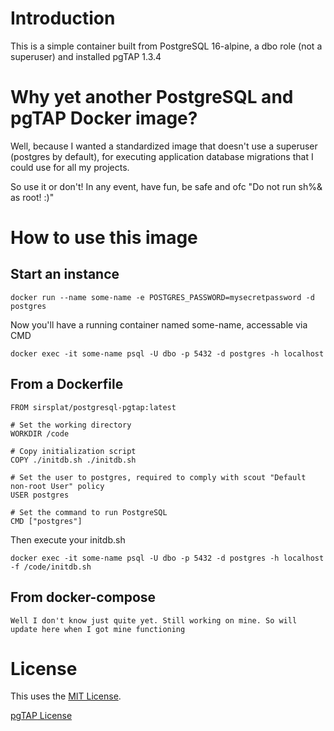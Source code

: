 # Introduction

This is a simple container built from PostgreSQL 16-alpine, a dbo role (not a superuser) and installed pgTAP 1.3.4

# Why yet another PostgreSQL and pgTAP Docker image?
Well, because I wanted a standardized image that doesn't use a superuser (postgres by default), for executing application database migrations that I could use for all my projects.

So use it or don't! In any event, have fun, be safe and ofc "Do not run sh%& as root! :)"

# How to use this image
## Start an instance
```
docker run --name some-name -e POSTGRES_PASSWORD=mysecretpassword -d postgres
```
Now you'll have a running container named some-name, accessable via CMD
```
docker exec -it some-name psql -U dbo -p 5432 -d postgres -h localhost
```

## From a Dockerfile
```
FROM sirsplat/postgresql-pgtap:latest

# Set the working directory
WORKDIR /code

# Copy initialization script
COPY ./initdb.sh ./initdb.sh

# Set the user to postgres, required to comply with scout "Default non-root User" policy
USER postgres

# Set the command to run PostgreSQL
CMD ["postgres"]
```
Then execute your initdb.sh
```
docker exec -it some-name psql -U dbo -p 5432 -d postgres -h localhost -f /code/initdb.sh
```

## From docker-compose
```
Well I don't know just quite yet. Still working on mine. So will update here when I got mine functioning
```

# License
This uses the [MIT License](LICENSE).

[pgTAP](https://pgtap.org/)[ License⁠](PGTAP-LICENSE.md)
